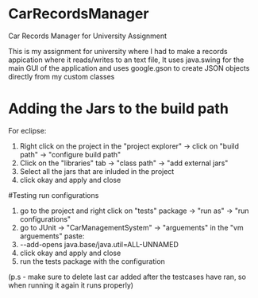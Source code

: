 # CarRecordsManager
Car Records Manager for University Assignment

This is my assignment for university where I had to make a records appication where it reads/writes to an text file,
It uses java.swing for the main GUI of the application and uses google.gson to create JSON objects directly from my custom classes

# Adding the Jars to the build path

For eclipse:

1. Right click on the project in the "project explorer" -> click on "build path" -> "configure build path"
2. Click on the "libraries" tab -> "class path" -> "add external jars" 
3. Select all the jars that are inluded in the project
4. click okay and apply and close


#Testing run configurations
1. go to the project and right click on "tests" package -> "run as" -> "run configurations"
2. go to JUnit -> "CarManagementSystem" -> "arguements" in the "vm arguements" paste:
3. --add-opens java.base/java.util=ALL-UNNAMED
4. click okay and apply and close
5. run the tests package with the configuration

(p.s - make sure to delete last car added after the testcases have ran, so when running it again it runs properly)

